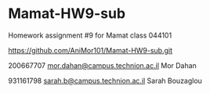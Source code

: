 # Mamat-HW9-sub
Homework assignment #9 for Mamat class 044101

https://github.com/AniMor101/Mamat-HW9-sub.git

200667707 mor.dahan@campus.technion.ac.il Mor Dahan

931161798 sarah.b@campus.technion.ac.il Sarah Bouzaglou
